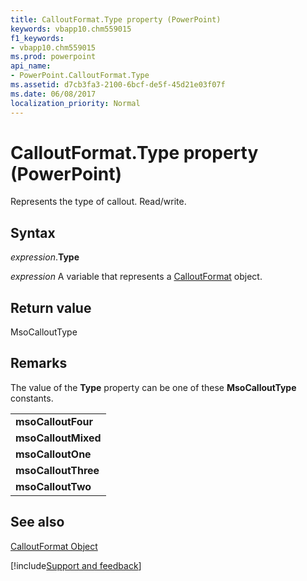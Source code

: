 ```yaml
---
title: CalloutFormat.Type property (PowerPoint)
keywords: vbapp10.chm559015
f1_keywords:
- vbapp10.chm559015
ms.prod: powerpoint
api_name:
- PowerPoint.CalloutFormat.Type
ms.assetid: d7cb3fa3-2100-6bcf-de5f-45d21e03f07f
ms.date: 06/08/2017
localization_priority: Normal
---
```



# CalloutFormat.Type property (PowerPoint)

Represents the type of callout. Read/write.


## Syntax

_expression_.**Type**

_expression_ A variable that represents a [CalloutFormat](PowerPoint.CalloutFormat.md) object.


## Return value

MsoCalloutType


## Remarks

The value of the  **Type** property can be one of these **MsoCalloutType** constants.


||
|:-----|
|**msoCalloutFour**|
|**msoCalloutMixed**|
|**msoCalloutOne**|
|**msoCalloutThree**|
|**msoCalloutTwo**|

## See also


[CalloutFormat Object](PowerPoint.CalloutFormat.md)

[!include[Support and feedback](~/includes/feedback-boilerplate.md)]